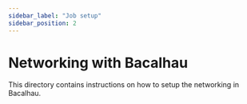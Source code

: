 ```yaml
---
sidebar_label: "Job setup"
sidebar_position: 2
---
```

# Networking with Bacalhau

This directory contains instructions on how to setup the networking in Bacalhau.

